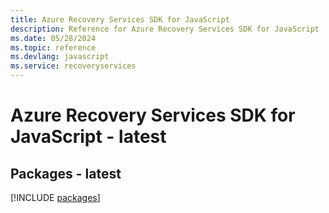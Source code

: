 ```yaml
---
title: Azure Recovery Services SDK for JavaScript
description: Reference for Azure Recovery Services SDK for JavaScript
ms.date: 05/28/2024
ms.topic: reference
ms.devlang: javascript
ms.service: recoveryservices
---
```

# Azure Recovery Services SDK for JavaScript - latest
## Packages - latest
[!INCLUDE [packages](recovery-services-index.md)]